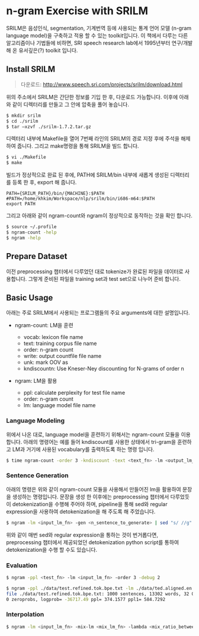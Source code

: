 # n-gram Exercise with SRILM

SRILM은 음성인식, segmentation, 기계번역 등에 사용되는 통계 언어 모델 (n-gram language model)을 구축하고 적용 할 수 있는 toolkit입니다. 이 책에서 다루는 다른 알고리즘이나 기법들에 비하면, SRI speech research lab에서 1995년부터 연구/개발 해 온 유서깊은(?) toolkit 입니다.

## Install SRILM

> 다운로드: http://www.speech.sri.com/projects/srilm/download.html

위의 주소에서 SRILM은 간단한 정보를 기입 한 후, 다운로드 가능합니다. 이후에 아래와 같이 디렉터리를 만들고 그 안에 압축을 풀어 놓습니다.

```bash
$ mkdir srilm
$ cd ./srilm
$ tar –xzvf ./srilm-1.7.2.tar.gz
```

디렉터리 내부에 Makefile을 열어 7번째 라인의 SRILM의 경로 지정 후에 주석을 해제 하여 줍니다. 그리고 make명령을 통해 SRILM을 빌드 합니다.

```bash
$ vi ./Makefile
$ make
```

빌드가 정상적으로 완료 된 후에, PATH에 SRILM/bin 내부에 새롭게 생성된 디렉터리를 등록 한 후, export 해 줍니다.

```
PATH={SRILM_PATH}/bin/{MACHINE}:$PATH
#PATH=/home/khkim/Workspace/nlp/srilm/bin/i686-m64:$PATH
export PATH
```

그리고 아래와 같이 ngram-count와 ngram이 정상적으로 동작하는 것을 확인 합니다.

```bash
$ source ~/.profile
$ ngram-count -help
$ ngram -help
```

## Prepare Dataset

이전 preprocessing 챕터에서 다루었던 대로 tokenize가 완료된 파일을 데이터로 사용합니다. 그렇게 준비된 파일을 training set과 test set으로 나누어 준비 합니다.

## Basic Usage

아래는 주로 SRILM에서 사용되는 프로그램들의 주요 arguments에 대한 설명입니다.

- ngram-count: LM을 훈련
    - vocab: lexicon file name
    - text: training corpus file name 
    - order: n-gram count 
    - write: output countfile file name 
    - unk: mark OOV as
    - kndiscountn: Use Kneser-Ney discounting for N-grams of order n


- ngram: LM을 활용
    - ppl: calculate perplexity for test file name
    - order: n-gram count
    - lm: language model file name

### Language Modeling

위에서 나온 대로, language model을 훈련하기 위해서는 ngram-count 모듈을 이용 합니다. 아래의 명령어는 예를 들어 kndiscount를 사용한 상태에서 tri-gram을 훈련하고 LM과 거기에 사용된 vocabulary를 출력하도록 하는 명령 입니다.

```bash
$ time ngram-count -order 3 -kndiscount -text <text_fn> -lm <output_lm_fn> -write_vocab <output_vocab_fn> -debug 2
```

### Sentence Generation

아래의 명령은 위와 같이 ngram-count 모듈을 사용해서 만들어진 lm을 활용하여 문장을 생성하는 명령입니다. 문장을 생성 한 이후에는 preprocessing 챕터에서 다루었듯이 detokenization을 수행해 주어야 하며, pipeline을 통해 sed와 regular expression을 사용하여 detokenization을 해 주도록 해 주었습니다.

```bash
$ ngram -lm <input_lm_fn> -gen <n_sentence_to_generate> | sed "s/ //g" | sed "s/▁▁/ /g" | sed "s/▁//g" | sed "s/^\s//g"
```

위와 같이 매번 sed와 regular expression을 통하는 것이 번거롭다면, preprocessing 챕터에서 제공되었던 detokenization python script를 통하여 detokenization을 수행 할 수도 있습니다.

### Evaluation

```bash
$ ngram -ppl <test_fn> -lm <input_lm_fn> -order 3 -debug 2
```

```bash
$ ngram -ppl ./data/test.refined.tok.bpe.txt -lm ./data/ted.aligned.en.refined.tok.bpe.lm -order 3 -debug 2
file ./data/test.refined.tok.bpe.txt: 1000 sentences, 13302 words, 32 OOVs0 zeroprobs, logprob= -36717.49 ppl= 374.1577 ppl1= 584.7292
```

### Interpolation

```bash
$ ngram -lm <input_lm_fn> -mix-lm <mix_lm_fn> -lambda <mix_ratio_between_0_and_1> -write-lm <output_lm_fn> -debug 2
```
